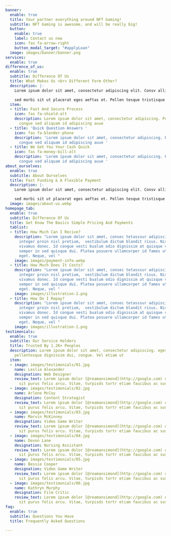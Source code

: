 ```yaml
---
banner:
  enable: true
  title: Your partner everything around NFT Gaming!
  subtitle: NFT Gaming is awesome, and will be really big!
  button:
    enable: true
    label: Contact us now
    icon: fas fa-arrow-right
    button_modal_target: "#applyLoan"
  image: images/banner/banner.png
services:
  enable: true
difference_of_us:
  enable: true
  subtitle: Difference Of Us
  title: What Makes Us <br> Different Form Other?
  description: |-
    Lorem ipsum dolor sit amet, consectetur adipiscing elit. Consv allis quam aliquet integer eget magna ullam corper intesager peent esque urna. Ac eu fringilla intea dger egadv estas ut. Sed vulutate aenean nunc quis a urna morbi id vitae. Vulpuate nisl

    sed morbi sit ut placerat eges aeftas et. Pellen tesque tristisque magnis augue gravida pulvinar placerat. Tellus massa pretra scelerisque leo. In volutpat arcu nunc nisl et, viverra faucisfbus egestas. In habitasse sagittis, convallis ut commodo amet, odio sagittis. Maecenas massa turpis duis felis, massa. Morbi feugiat.
  item:
  - title: Fast And Secure Process
    icon: fas fa-shield-alt
    description: Lorem ipsum dolor sit amet, consectetur adipiscing. Portaa nulla
      congue sed aliquam id adipiscing auue
  - title: 'Quick Question Answers '
    icon: fas fa-blender-phone
    description: 'Lorem ipsum dolor sit amet, consectetur adipiscing. Portaa nulla
      congue sed aliquam id adipiscing auue '
  - title: We Get You Your Cash Quick
    icon: fas fa-money-bill-alt
    description: 'Lorem ipsum dolor sit amet, consectetur adipiscing. Portaa nulla
      congue sed aliquam id adipiscing auue '
about_ourselves:
  enable: true
  subtitle: About Ourselves
  title: Fast Funding & A Flexible Payment
  description: |-
    Lorem ipsum dolor sit amet, consectetur adipiscing elit. Consv allis quam aliquet integer eget magna ullam corper intesager vulutate aenean nunc quis a urna morbi id vitae. Vulpuate nisl

    sed morbi sit ut placerat eges aeftas et. Pellen tesque tristisque magnis augue gravida pulvinar placerat. Tellus massa pretra scelerisque leo. In volutpat arcu nunc nisl et, viverra faucisfbus
  image: images/about-us.webp
homepage_tab:
  enable: true
  subtitle: Difference Of Us
  title: Get Know The Basics Simple Pricing And Payments
  tablist:
  - title: How Much Can I Recive?
    description: "Lorem ipsum dolor sit amet, consec tetasssur adipiscing elit. Tellus
      integer proin nisl pretium,  vestibulum dictum blandit risus. Nisl commodo\n\nturpis
      vivamus donec. Id congue vesti bualum odio dignissim at quisque viverra. Non
      semper in sed quisque dui. Platea posuere ullamcorper id fames ut sed urna cursus
      eget. Neque, vel "
    image: images/payment-info.webp
  - title: How Much Does It Costs?
    description: "Lorem ipsum dolor sit amet, consec tetasssur adipiscing elit. Tellus
      integer proin nisl pretium,  vestibulum dictum blandit risus. Nisl commodo\n\nturpis
      vivamus donec. Id congue vesti bualum odio dignissim at quisque viverra. Non
      semper in sed quisque dui. Platea posuere ullamcorper id fames ut sed urna cursus
      eget. Neque, vel "
    image: images/illustration-2.png
  - title: How Do I Repay?
    description: "Lorem ipsum dolor sit amet, consec tetasssur adipiscing elit. Tellus
      integer proin nisl pretium,  vestibulum dictum blandit risus. Nisl commodo\n\nturpis
      vivamus donec. Id congue vesti bualum odio dignissim at quisque viverra. Non
      semper in sed quisque dui. Platea posuere ullamcorper id fames ut sed urna cursus
      eget. Neque, vel "
    image: images/illustration-1.png
testimonials:
  enable: true
  subtitle: Our Service Holders
  title: Trusted By 1.2K+ Peoples
  description: Lorem ipsum dolor sit amet, consectetur adipiscing. egestas cursus
    pellentesque dignissim dui, congue. Vel etiam ut
  item:
  - image: images/testimonials/01.jpg
    name: Leslie Alexander
    designation: Web Designer
    review_text: Lorem ipsum dolor [@reamansimond](http://google.com) demina egestas
      sit purus felis arcu. Vitae, turpisds tortr etiam faucibus ac suspendisse.
  - image: images/testimonials/02.jpg
    name: Arlene McCoy
    designation: Content Strategist
    review_text: Lorem ipsum dolor [@reamansimond](http://google.com) demina egestas
      sit purus felis arcu. Vitae, turpisds tortr etiam faucibus ac suspendisse.
  - image: images/testimonials/03.jpg
    name: Marvin McKinney
    designation: Video Game Writer
    review_text: Lorem ipsum dolor [@reamansimond](http://google.com) demina egestas
      sit purus felis arcu. Vitae, turpisds tortr etiam faucibus ac suspendisse.
  - image: images/testimonials/04.jpg
    name: Devon Lane
    designation: Nursing Assistant
    review_text: Lorem ipsum dolor [@reamansimond](http://google.com) demina egestas
      sit purus felis arcu. Vitae, turpisds tortr etiam faucibus ac suspendisse.
  - image: images/testimonials/05.jpg
    name: Bessie Cooper
    designation: Video Game Writer
    review_text: Lorem ipsum dolor [@reamansimond](http://google.com) demina egestas
      sit purus felis arcu. Vitae, turpisds tortr etiam faucibus ac suspendisse.
  - image: images/testimonials/06.jpg
    name: Kathryn Murphy
    designation: Film Critic
    review_text: Lorem ipsum dolor [@reamansimond](http://google.com) demina egestas
      sit purus felis arcu. Vitae, turpisds tortr etiam faucibus ac suspendisse.
faq:
  enable: true
  subtitle: Questions You Have
  title: Frequently Asked Questions

---
```

